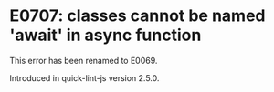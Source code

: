 # E0707: classes cannot be named 'await' in async function

<!-- QLJS_NO_CHECK_CODE -->

This error has been renamed to E0069.

Introduced in quick-lint-js version 2.5.0.
